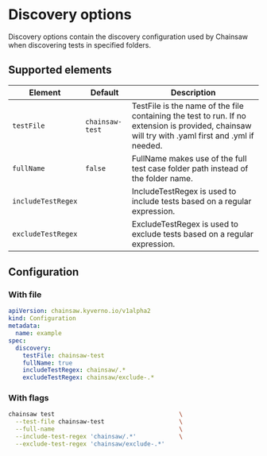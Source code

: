 # Discovery options

Discovery options contain the discovery configuration used by Chainsaw when discovering tests in specified folders.

## Supported elements

| Element | Default | Description |
|---|---|---|
| `testFile` | `chainsaw-test` | TestFile is the name of the file containing the test to run. If no extension is provided, chainsaw will try with .yaml first and .yml if needed. |
| `fullName` | `false` | FullName makes use of the full test case folder path instead of the folder name. |
| `includeTestRegex` |  | IncludeTestRegex is used to include tests based on a regular expression. |
| `excludeTestRegex` |  | ExcludeTestRegex is used to exclude tests based on a regular expression. |

## Configuration

### With file

```yaml
apiVersion: chainsaw.kyverno.io/v1alpha2
kind: Configuration
metadata:
  name: example
spec:
  discovery:
    testFile: chainsaw-test
    fullName: true
    includeTestRegex: chainsaw/.*
    excludeTestRegex: chainsaw/exclude-.*
```

### With flags

```bash
chainsaw test                                   \
  --test-file chainsaw-test                     \
  --full-name                                   \
  --include-test-regex 'chainsaw/.*'            \
  --exclude-test-regex 'chainsaw/exclude-.*'
```
